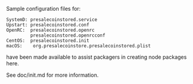 Sample configuration files for:
```
SystemD: presalecoinstored.service
Upstart: presalecoinstored.conf
OpenRC:  presalecoinstored.openrc
         presalecoinstored.openrcconf
CentOS:  presalecoinstored.init
macOS:    org.presalecoinstore.presalecoinstored.plist
```
have been made available to assist packagers in creating node packages here.

See doc/init.md for more information.
